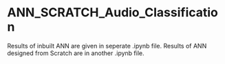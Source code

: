 # ANN_SCRATCH_Audio_Classification
Results of inbuilt ANN are given in seperate .ipynb file.
Results of ANN designed from Scratch are in another .ipynb file.
